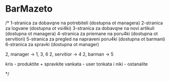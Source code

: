 # BarMazeto


/*
1-stranica za dobavqne na potrebiteli       (dostupna ot managera)
2-stranica za logvane                       (dostupna ot vsi4ki)
3-stranica za dobavqne na novi artikuli     (dostupna ot managera)
4-stranica za priemane na poru4ki           (dostupna ot servitiori)
5-stranica za pregled na napraveni poru4ki  (dostupna ot barmani)
6-stranica za spravki                       (dostupna ot manager)

2, manager -> 1, 3, 6
2, servitior -> 4
2, barman -> 5

kris - produktite + spravkite
vankata - user
tonkata i niki - ostanalite



*/
